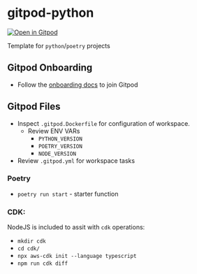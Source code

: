 # gitpod-python

[![Open in Gitpod](https://gitpod.io/button/open-in-gitpod.svg)](https://equipmentshare.gitpod.cloud/#your-gitlab-repo-url)

Template for `python`/`poetry` projects

## Gitpod Onboarding 
- Follow the [onboarding docs](https://www.notion.so/equipmentshare/Gitpod-12de6a3707be456784a08900ec206fe5) to join Gitpod

## Gitpod Files
- Inspect `.gitpod.Dockerfile` for configuration of workspace.  
  - Review ENV VARs 
    - `PYTHON_VERSION`
    - `POETRY_VERSION`
    - `NODE_VERSION`
- Review `.gitpod.yml` for workspace tasks

### Poetry
- `poetry run start` - starter function

### CDK:
NodeJS is included to assit with `cdk` operations:
- `mkdir cdk`
- `cd cdk/`
- `npx aws-cdk init --language typescript`
- `npm run cdk diff`
